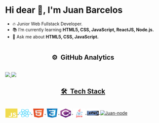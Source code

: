  # Hi dear 👋, I'm Juan Barcelos
  - 🔥 Junior Web Fullstack Developer.
  - 📚 I’m currently learning **HTML5, CSS, JavaScript, ReactJS, Node.js.**
  - 💬 Ask me about **HTML5, CSS, JavaScript.**
<br><br>
<div align="center">
  
## ⚙️ &nbsp;GitHub Analytics
  
<div align="left"><br>
  <a href="https://github.com/juanbarcelos">
  <img  width="530em" src="https://github-readme-stats.vercel.app/api?username=juanbarcelos&show_icons=true&theme=vision-friendly-dark&include_all_commits=true&count_private=true"/>
  <img  width="530em" src="https://github-readme-stats.vercel.app/api/top-langs/?username=juanbarcelos&layout=compact&langs_count=7&theme=vision-friendly-dark"/>
</div>

## 🛠 &nbsp;Tech Stack
  
<div align="left" style="display: inline_block"><br>
  <img align="center" alt="Juan-Js" height="30" width="40" src="https://raw.githubusercontent.com/devicons/devicon/master/icons/javascript/javascript-plain.svg">
  <img align="center" alt="Juan-React" height="30" width="40" src="https://raw.githubusercontent.com/devicons/devicon/master/icons/react/react-original.svg">
  <img align="center" alt="Juan-HTML" height="30" width="40" src="https://raw.githubusercontent.com/devicons/devicon/master/icons/html5/html5-original.svg">
  <img align="center" alt="Juan-CSS" height="30" width="40" src="https://raw.githubusercontent.com/devicons/devicon/master/icons/css3/css3-original.svg">
  <img align="center" alt="Juan-Csharp" height="30" width="40" src="https://raw.githubusercontent.com/devicons/devicon/master/icons/csharp/csharp-original.svg">
  <img align="center" alt="Juan-java" height="30" width="40" src="https://raw.githubusercontent.com/devicons/devicon/master/icons/java/java-original-wordmark.svg">
  <img align="center" alt="Juan-php" height="30" width="40" src="https://raw.githubusercontent.com/devicons/devicon/master/icons/php/php-original.svg">
  <img align="center" alt="Juan-node" height="30" width="40" src="https://cdn.jsdelivr.net/gh/devicons/devicon/icons/nodejs/nodejs-original.svg" />
</div>
  
</div>
